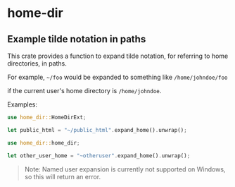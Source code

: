 # home-dir

## Example tilde notation in paths

This crate provides a function to expand tilde notation, for referring to home directories, in paths.

For example, `~/foo` would be expanded to something like `/home/johndoe/foo
`

if the current user's home directory is `/home/johndoe`.

Examples:

```rust
use home_dir::HomeDirExt;

let public_html = "~/public_html".expand_home().unwrap();
```

```rust
use home_dir::home_dir;

let other_user_home = "~otheruser".expand_home().unwrap();
```

> Note: Named user expansion is currently not supported on Windows, so this will return an error.
